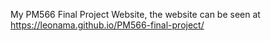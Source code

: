 My PM566 Final Project Website, the website can be seen at https://leonama.github.io/PM566-final-project/
